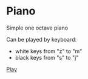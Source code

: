 # Piano

Simple one octave piano

Can be played by keyboard: 
- white keys from "z" to "m"
- black keys from "s" to "j"

[Play](https://anvolkravt.github.io/Piano/)
